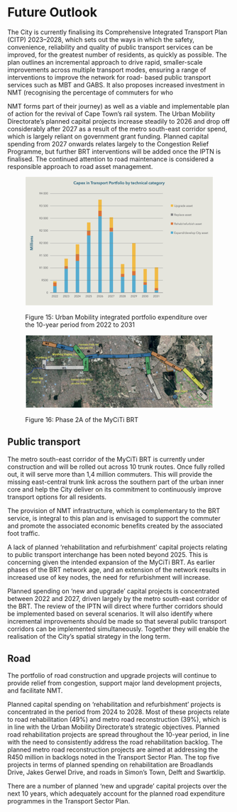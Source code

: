 # Future Outlook

The City is currently finalising its Comprehensive Integrated Transport Plan (CITP) 2023–2028, which sets out the ways in which the safety, convenience, reliability and quality of public transport services can be improved, for the greatest number of residents, as quickly as possible. The plan outlines an incremental approach to drive rapid, smaller-scale improvements across multiple transport modes, ensuring a range of interventions to improve the network for road- based public transport services such as MBT and GABS. It also proposes increased investment in NMT (recognising the percentage of commuters for who

NMT forms part of their journey) as well as a viable and implementable plan of action for the revival of Cape Town’s rail system. The Urban Mobility Directorate’s planned capital projects increase steadily to 2026 and drop off considerably after 2027 as a result of the metro south-east corridor spend, which is largely reliant on government grant funding. Planned capital spending from 2027 onwards relates largely to the Congestion Relief Programme, but further BRT interventions will be added once the IPTN is finalised. The continued attention to road maintenance is considered a responsible approach to road asset management.

<figure><img src="../.gitbook/assets/image (21).png" alt=""><figcaption><p>Figure 15: Urban Mobility integrated portfolio expenditure over the 10-year period from 2022 to 2031</p></figcaption></figure>

<figure><img src="../.gitbook/assets/image (25).png" alt=""><figcaption><p>Figure 16: Phase 2A of the MyCiTi BRT</p></figcaption></figure>

## Public transport

The metro south-east corridor of the MyCiTi BRT is currently under construction and will be rolled out across 10 trunk routes. Once fully rolled out, it will serve more than 1,4 million commuters. This will provide the missing east-central trunk link across the southern part of the urban inner core and help the City deliver on its commitment to continuously improve transport options for all residents.

The provision of NMT infrastructure, which is complementary to the BRT service, is integral to this plan and is envisaged to support the commuter and promote the associated economic benefits created by the associated foot traffic.

A lack of planned ‘rehabilitation and refurbishment’ capital projects relating to public transport interchange has been noted beyond 2025. This is concerning given the intended expansion of the MyCiTi BRT. As earlier phases of the BRT network age, and an extension of the network results in increased use of key nodes, the need for refurbishment will increase.

Planned spending on ‘new and upgrade’ capital projects is concentrated between 2022 and 2027, driven largely by the metro south-east corridor of the BRT. The review of the IPTN will direct where further corridors should be implemented based on several scenarios. It will also identify where incremental improvements should be made so that several public transport corridors can be implemented simultaneously. Together they will enable the realisation of the City’s spatial strategy in the long term.

## Road

The portfolio of road construction and upgrade projects will continue to provide relief from congestion, support major land development projects, and facilitate NMT.

Planned capital spending on ‘rehabilitation and refurbishment’ projects is concentrated in the period from 2024 to 2028. Most of these projects relate to road rehabilitation (49%) and metro road reconstruction (39%), which is in line with the Urban Mobility Directorate’s strategic objectives. Planned road rehabilitation projects are spread throughout the 10-year period, in line with the need to consistently address the road rehabilitation backlog. The planned metro road reconstruction projects are aimed at addressing the R450 million in backlogs noted in the Transport Sector Plan. The top five projects in terms of planned spending on rehabilitation are Broadlands Drive, Jakes Gerwel Drive, and roads in Simon’s Town, Delft and Swartklip.

There are a number of planned ‘new and upgrade’ capital projects over the next 10 years, which adequately account for the planned road expenditure programmes in the Transport Sector Plan.
